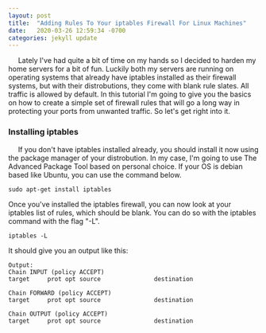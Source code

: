 ```yaml
---
layout: post
title:  "Adding Rules To Your iptables Firewall For Linux Machines"
date:   2020-03-26 12:59:34 -0700
categories: jekyll update
---
```

&nbsp;&nbsp;&nbsp;&nbsp; Lately I've had quite a bit of time on my hands so I decided to harden my home servers for a bit of fun.  Luckily both my servers are running on 
operating systems that already have iptables installed as their firewall systems, but with their distrobutions, they come with blank rule slates.  All traffic is allowed by default.
In this tutorial I'm going to give you the basics on how to create a simple set of firewall rules that will go a long way in protecting your ports from unwanted traffic.  So let's get right into it.

### Installing iptables

&nbsp;&nbsp;&nbsp;&nbsp; If you don't have iptables installed already, you should install it now using the package manager of your distrobution.  In my case, I'm going to use The Advanced Package Tool based on personal choice.  If your OS is debian based like Ubuntu, you can use the command below.
```
sudo apt-get install iptables
```
Once you've installed the iptables firewall, you can now look at your iptables list of rules, which should be blank.  You can do so with the iptables command with the flag "-L".
```
iptables -L
```
It should give you an output like this:
```
Output:
Chain INPUT (policy ACCEPT)
target     prot opt source               destination         

Chain FORWARD (policy ACCEPT)
target     prot opt source               destination         

Chain OUTPUT (policy ACCEPT)
target     prot opt source               destination
```